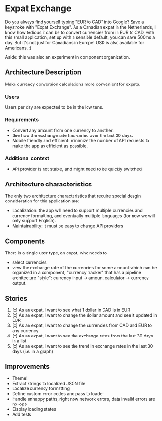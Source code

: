 # Expat Exchange
Do you always find yourself typing "EUR to CAD" into Google? Save a keystroke with "Expat Exchange". As a Canadian expat in the Netherlands, I know how tedious it can be to convert currencies from in EUR to CAD, with this small application, set up with a sensible default, you can save 500ms a day. But it's not just for Canadians in Europe! USD is also available for Americans. :)

Aside: this was also an experiment in component organization.

## Architecture Description

Make currency conversion calculations more convenient for expats.

### Users

Users per day are expected to be in the low tens.

### Requirements

- Convert any amount from one currency to another.
- See how the exchange rate has varied over the last 30 days.
- Mobile friendly and efficient: minimize the number of API requests to make the app as efficient as possible.

### Additional context

- API provider is not stable, and might need to be quickly switched

## Architecture characteristics

The only two architecture characteristics that require special desgin consideration for this application are:
- Localization: the app will need to support multiple currencies and currency formatting, and eventually multiple languages (for now we will only support English).
- Maintainability: It must be easy to change API providers

## Components
There is a single user type, an expat, who needs to
- select currencies
- view the exchange rate of the currencies for some amount
which can be organized in a component, "currency tracker" that has a pipeline architecture "style": currency input -> amount calculator -> currency output.

## Stories
1. [x] As an expat, I want to see what 1 dollar in CAD is in EUR
2. [x] As an expat, I want to change the dollar amount and see it updated in EUR
3. [x] As an expat, I want to change the currencies from CAD and EUR to any currency
4. [x] As an expat, I want to see the exchange rates from the last 30 days in a list
5. [x] As an expat, I want to see the trend in exchange rates in the last 30 days (i.e. in a graph)

## Improvements
- Theme!
- Extract strings to localized JSON file
- Localize currency formatting
- Define custom error codes and pass to loader
- Handle unhappy paths, right now network errors, data invalid errors are no-ops
- Display loading states
- Add tests
